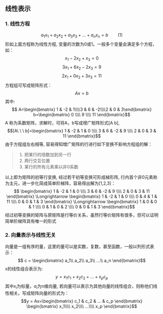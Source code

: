 ## 线性表示
### 1. 线性方程
$$ a_1x_1+a_2x_2+a_3x_3+...+a_nx_n=b \ \ \ \ \ \ \ \ (1)$$
形如上面方程称为线性方程, 变量的次数为0或1。一般多个变量会满足多个方程，如：
$$ x_1-2x_2+x_3=0$$
$$ 3x_1+6x_2-2x_3=9$$
$$ 2x_1+0x_2+3x_3=11$$
方程组可写成矩阵形式：
$$ Ax=b $$
其中:
$$ A=\begin{bmatrix} 1 & -2 & 1\\\\3 & 6 & -2\\\\2 & 0 & 3\end{bmatrix} 
b=\begin{bmatrix}
0 \\\\
9 \\\\
11 
\end{bmatrix}$$
A 称为系数矩阵，求解时，可将A，b写成增广矩阵形式[A b],
$$[A\ \ \ b]=\begin{bmatrix}
    1 & -2 & 1 & 0 \\\\
    3 & 6 & -2 & 9 \\\\
    2 & 0 & 3 & 11 
\end{bmatrix}$$
由于方程组左右相等, 容易得知增广矩阵的行进行如下变换不影响方程组的解：
> 1. 把某行的倍数加到另一行
> 2. 两行交互位置
> 3. 某行的所有元素乘以非0系数

以上即为矩阵的初等行变换, 经过若干初等变换可形成梯形阵, 行内首个非0元素称为主元，进一步化简成简单阶梯阵，容易得出解为[1,2,3]：
$$ \begin{bmatrix}
    1 & -2 & 1 & 0 \\\\
    3 & 6 & -2 & 9 \\\\
    2 & 0 & 3 & 11 
\end{bmatrix} \Longrightarrow
\begin{bmatrix}
    1 & -2 & 1 & 0 \\\\
    0 & 4 & 1 & 11 \\\\
    0 & 0 & 1 & 3 
\end{bmatrix} \Longrightarrow
\begin{bmatrix}
    1 & 0 & 0 & 1 \\\\
    0 & 1 & 0 & 2 \\\\
    0 & 0 & 1 & 3 
\end{bmatrix}$$
经过初等变换的矩阵与原矩阵是行等价关系，虽然行等价矩阵有很多，但可以证明简单阶梯阵具有唯一的形式

### 2. 向量表示与线性无关
向量是一组有序的量，这里的量可以是实数，复数，甚至函数，一般以列形式表示：
$$ c = \begin{bmatrix}
    a_1\\
    a_2\\
    a_3\\
    ...\\
    a_n
\end{bmatrix}$$
x的线性组合表示为:
$$ y = x_1c_1+x_2c_2+...+x_pc_p$$
其中$x_i$为标量，$a_i$为n维向量, 若向量可以表示为其他向量的线性组合，则称他们线性相关。写成矩阵向量的形式为：
$$y = Ax=\begin{bmatrix}
    c_1 & c_2 & ... & c_p
\end{bmatrix}
\begin{bmatrix}
    x_1\\\\
    x_2\\\\
    ...\\\\
    x_p
\end{bmatrix}$$